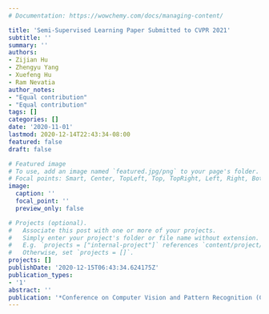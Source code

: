 ```yaml
---
# Documentation: https://wowchemy.com/docs/managing-content/

title: 'Semi-Supervised Learning Paper Submitted to CVPR 2021'
subtitle: ''
summary: ''
authors:
- Zijian Hu
- Zhengyu Yang
- Xuefeng Hu
- Ram Nevatia
author_notes:
- "Equal contribution"
- "Equal contribution"
tags: []
categories: []
date: '2020-11-01'
lastmod: 2020-12-14T22:43:34-08:00
featured: false
draft: false

# Featured image
# To use, add an image named `featured.jpg/png` to your page's folder.
# Focal points: Smart, Center, TopLeft, Top, TopRight, Left, Right, BottomLeft, Bottom, BottomRight.
image:
  caption: ''
  focal_point: ''
  preview_only: false

# Projects (optional).
#   Associate this post with one or more of your projects.
#   Simply enter your project's folder or file name without extension.
#   E.g. `projects = ["internal-project"]` references `content/project/deep-learning/index.md`.
#   Otherwise, set `projects = []`.
projects: []
publishDate: '2020-12-15T06:43:34.624175Z'
publication_types:
- '1'
abstract: ''
publication: '*Conference on Computer Vision and Pattern Recognition (CVPR)*'
---
```

